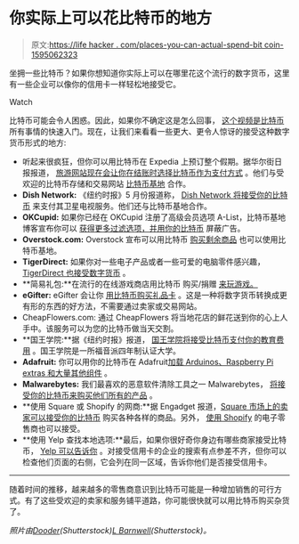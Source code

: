 # 你实际上可以花比特币的地方

> 原文:[https://life hacker . com/places-you-can-actual-spend-bit coin-1595062323](https://lifehacker.com/places-you-can-actually-spend-bitcoin-1595062323)

坐拥一些比特币？如果你想知道你实际上可以在哪里花这个流行的数字货币，这里有一些企业可以像你的信用卡一样轻松地接受它。

Watch

比特币可能会令人困惑。因此，如果你不确定这是怎么回事， [这个视频是比特币](https://lifehacker.com/this-video-is-a-two-minute-primer-to-all-things-bitcoin-1525538985) 所有事情的快速入门。现在，让我们来看看一些更大、更令人惊讶的接受这种数字货币形式的地方:

*   听起来很疯狂，但你可以用比特币在 Expedia 上预订整个假期。据华尔街日报报道， [旅游网站现在会让你在结账时选择比特币作为支付方式](http://online.wsj.com/article/PR-CO-20140611-907103.html) 。他们与受欢迎的比特币存储和交易网站 [比特币基地](https://coinbase.com/) 合作。
*   **Dish Network:** 《纽约时报》5 月份报道称， [Dish Network 将接受你的比特币](http://dealbook.nytimes.com/2014/05/29/dish-network-to-accept-bitcoin/?_php=true&_type=blogs&_r=0) 来支付其卫星电视服务。他们还与比特币基地合作。
*   **OKCupid:** 如果你已经在 OKCupid 注册了高级会员选项 A-List，比特币基地博客宣布你可以 [获得更多过滤选项，并用你的比特币](http://blog.coinbase.com/post/48102298494/okcupid-starts-accepting-bitcoin-using-coinbase) 屏蔽广告。
*   **Overstock.com:** Overstock 宣布可以用比特币 [购买剩余商品](http://www.overstock.com/bitcoin) 也可以使用比特币基地。
*   **TigerDirect:** 如果你对一些电子产品或者一些可爱的电脑零件感兴趣， [TigerDirect 也接受数字货币](http://www.tigerdirect.com/bitcoin/) 。
*   **简易礼包:**在流行的在线游戏商店用比特币 购买/捐赠 [来玩游戏。](http://support.humblebundle.com/customer/portal/articles/1139817-bitcoin-faq)
*   **eGifter:** eGifter 会让你 [用比特币购买礼品卡](https://www.egifter.com/bitcoin/) 。这是一种将数字货币转换成更有形的东西的好方法，不需要通过卖家或交易网站。
*   CheapFlowers.com: 通过 CheapFlowers 将当地花店的鲜花送到你的心上人手中。该服务可以为您的比特币做当天交割。
*   **国王学院:**据《纽约时报》报道， [国王学院将接受比特币支付你的教育费用](http://dealbook.nytimes.com/2014/06/13/kings-college-in-new-york-to-accept-bitcoin/) 。国王学院是一所福音派四年制认证大学。
*   **Adafruit:** 你可以用你的比特币在 Adafruit[加载 Arduinos、Raspberry Pi extras 和大量其他组件](http://www.adafruit.com/blog/2013/11/25/adafruit-now-accepts-bitcoin-for-purchases-bitcoin-bitpay/) 。
*   **Malwarebytes:** 我们最喜欢的恶意软件清除工具之一 Malwarebytes， [将接受你的比特币来购买他们所有的产品](http://blog.malwarebytes.org/news/2014/02/malwarebytes-now-accepts-bitcoins/) 。
*   **使用 Square 或 Shopify 的网商:**据 Engadget 报道，[Square 市场上的卖家可以接受你的比特币](http://www.engadget.com/2014/03/31/square-market-now-accepts-bitcoins/) 购买各种各样的商品。另外， [使用 Shopify](http://www.shopify.com/blog/10446157-shopify-merchants-can-now-accept-bitcoin) 的电子零售商也可以接受。
*   **使用 Yelp 查找本地选项:**最后，如果你很好奇你身边有哪些商家接受比特币， [Yelp 可以告诉你](http://officialblog.yelp.com/2014/04/now-on-yelp-businesses-that-accept-bitcoin.html) 。对接受信用卡的企业的搜索有点参差不齐，但你可以检查他们页面的右侧，它会列在同一区域，告诉你他们是否接受信用卡。

* * *

随着时间的推移，越来越多的零售商意识到比特币可能是一种增加销售的可行方式。有了这些受欢迎的卖家和服务铺平道路，你可能很快就可以用比特币购买杂货了。

*照片由*[*Dooder*](http://www.shutterstock.com/pic.mhtml?id=190923113&src=id)*(Shutterstock)*[*L Barnwell*](http://www.shutterstock.com/pic.mhtml?id=65100040&src=id)*(Shutterstock)。*
